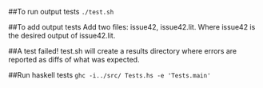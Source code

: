 ##To run output tests
`./test.sh`

##To add output tests
Add two files: issue42, issue42.lit. Where issue42 is the desired output of
issue42.lit. 

##A test failed!
test.sh will create a results directory where errors are
reported as diffs of what was expected. 

##Run haskell tests
`ghc -i../src/ Tests.hs -e 'Tests.main'`
